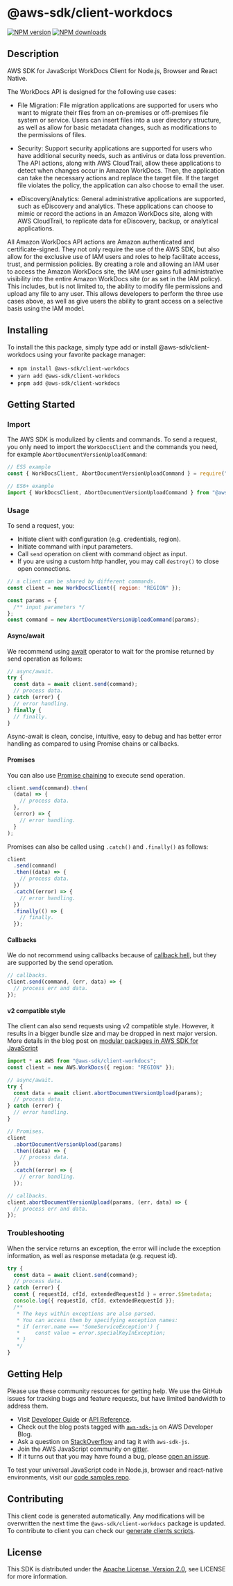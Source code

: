 <!-- generated file, do not edit directly -->

# @aws-sdk/client-workdocs

[![NPM version](https://img.shields.io/npm/v/@aws-sdk/client-workdocs/latest.svg)](https://www.npmjs.com/package/@aws-sdk/client-workdocs)
[![NPM downloads](https://img.shields.io/npm/dm/@aws-sdk/client-workdocs.svg)](https://www.npmjs.com/package/@aws-sdk/client-workdocs)

## Description

AWS SDK for JavaScript WorkDocs Client for Node.js, Browser and React Native.

<p>The WorkDocs API is designed for the following use cases:</p>
<ul>
<li>
<p>File Migration: File migration applications are supported for users who
want to migrate their files from an on-premises or off-premises file system or
service. Users can insert files into a user directory structure, as well as
allow for basic metadata changes, such as modifications to the permissions of
files.</p>
</li>
<li>
<p>Security: Support security applications are supported for users who have
additional security needs, such as antivirus or data loss prevention. The API
actions, along with AWS CloudTrail, allow these applications to detect when
changes occur in Amazon WorkDocs. Then, the application can take the necessary
actions and replace the target file. If the target file violates the policy, the
application can also choose to email the user.</p>
</li>
<li>
<p>eDiscovery/Analytics: General administrative applications are supported,
such as eDiscovery and analytics. These applications can choose to mimic or
record the actions in an Amazon WorkDocs site, along with AWS CloudTrail, to
replicate data for eDiscovery, backup, or analytical applications.</p>
</li>
</ul>
<p>All Amazon WorkDocs API actions are Amazon authenticated and certificate-signed.
They not only require the use of the AWS SDK, but also allow for the exclusive use of
IAM users and roles to help facilitate access, trust, and permission policies. By
creating a role and allowing an IAM user to access the Amazon WorkDocs site, the IAM
user gains full administrative visibility into the entire Amazon WorkDocs site (or as
set in the IAM policy). This includes, but is not limited to, the ability to modify file
permissions and upload any file to any user. This allows developers to perform the three
use cases above, as well as give users the ability to grant access on a selective basis
using the IAM model.</p>

## Installing

To install the this package, simply type add or install @aws-sdk/client-workdocs
using your favorite package manager:

- `npm install @aws-sdk/client-workdocs`
- `yarn add @aws-sdk/client-workdocs`
- `pnpm add @aws-sdk/client-workdocs`

## Getting Started

### Import

The AWS SDK is modulized by clients and commands.
To send a request, you only need to import the `WorkDocsClient` and
the commands you need, for example `AbortDocumentVersionUploadCommand`:

```js
// ES5 example
const { WorkDocsClient, AbortDocumentVersionUploadCommand } = require("@aws-sdk/client-workdocs");
```

```ts
// ES6+ example
import { WorkDocsClient, AbortDocumentVersionUploadCommand } from "@aws-sdk/client-workdocs";
```

### Usage

To send a request, you:

- Initiate client with configuration (e.g. credentials, region).
- Initiate command with input parameters.
- Call `send` operation on client with command object as input.
- If you are using a custom http handler, you may call `destroy()` to close open connections.

```js
// a client can be shared by different commands.
const client = new WorkDocsClient({ region: "REGION" });

const params = {
  /** input parameters */
};
const command = new AbortDocumentVersionUploadCommand(params);
```

#### Async/await

We recommend using [await](https://developer.mozilla.org/en-US/docs/Web/JavaScript/Reference/Operators/await)
operator to wait for the promise returned by send operation as follows:

```js
// async/await.
try {
  const data = await client.send(command);
  // process data.
} catch (error) {
  // error handling.
} finally {
  // finally.
}
```

Async-await is clean, concise, intuitive, easy to debug and has better error handling
as compared to using Promise chains or callbacks.

#### Promises

You can also use [Promise chaining](https://developer.mozilla.org/en-US/docs/Web/JavaScript/Guide/Using_promises#chaining)
to execute send operation.

```js
client.send(command).then(
  (data) => {
    // process data.
  },
  (error) => {
    // error handling.
  }
);
```

Promises can also be called using `.catch()` and `.finally()` as follows:

```js
client
  .send(command)
  .then((data) => {
    // process data.
  })
  .catch((error) => {
    // error handling.
  })
  .finally(() => {
    // finally.
  });
```

#### Callbacks

We do not recommend using callbacks because of [callback hell](http://callbackhell.com/),
but they are supported by the send operation.

```js
// callbacks.
client.send(command, (err, data) => {
  // process err and data.
});
```

#### v2 compatible style

The client can also send requests using v2 compatible style.
However, it results in a bigger bundle size and may be dropped in next major version. More details in the blog post
on [modular packages in AWS SDK for JavaScript](https://aws.amazon.com/blogs/developer/modular-packages-in-aws-sdk-for-javascript/)

```ts
import * as AWS from "@aws-sdk/client-workdocs";
const client = new AWS.WorkDocs({ region: "REGION" });

// async/await.
try {
  const data = await client.abortDocumentVersionUpload(params);
  // process data.
} catch (error) {
  // error handling.
}

// Promises.
client
  .abortDocumentVersionUpload(params)
  .then((data) => {
    // process data.
  })
  .catch((error) => {
    // error handling.
  });

// callbacks.
client.abortDocumentVersionUpload(params, (err, data) => {
  // process err and data.
});
```

### Troubleshooting

When the service returns an exception, the error will include the exception information,
as well as response metadata (e.g. request id).

```js
try {
  const data = await client.send(command);
  // process data.
} catch (error) {
  const { requestId, cfId, extendedRequestId } = error.$$metadata;
  console.log({ requestId, cfId, extendedRequestId });
  /**
   * The keys within exceptions are also parsed.
   * You can access them by specifying exception names:
   * if (error.name === 'SomeServiceException') {
   *     const value = error.specialKeyInException;
   * }
   */
}
```

## Getting Help

Please use these community resources for getting help.
We use the GitHub issues for tracking bugs and feature requests, but have limited bandwidth to address them.

- Visit [Developer Guide](https://docs.aws.amazon.com/sdk-for-javascript/v3/developer-guide/welcome.html)
  or [API Reference](https://docs.aws.amazon.com/AWSJavaScriptSDK/v3/latest/index.html).
- Check out the blog posts tagged with [`aws-sdk-js`](https://aws.amazon.com/blogs/developer/tag/aws-sdk-js/)
  on AWS Developer Blog.
- Ask a question on [StackOverflow](https://stackoverflow.com/questions/tagged/aws-sdk-js) and tag it with `aws-sdk-js`.
- Join the AWS JavaScript community on [gitter](https://gitter.im/aws/aws-sdk-js-v3).
- If it turns out that you may have found a bug, please [open an issue](https://github.com/aws/aws-sdk-js-v3/issues/new/choose).

To test your universal JavaScript code in Node.js, browser and react-native environments,
visit our [code samples repo](https://github.com/aws-samples/aws-sdk-js-tests).

## Contributing

This client code is generated automatically. Any modifications will be overwritten the next time the `@aws-sdk/client-workdocs` package is updated.
To contribute to client you can check our [generate clients scripts](https://github.com/aws/aws-sdk-js-v3/tree/main/scripts/generate-clients).

## License

This SDK is distributed under the
[Apache License, Version 2.0](http://www.apache.org/licenses/LICENSE-2.0),
see LICENSE for more information.
